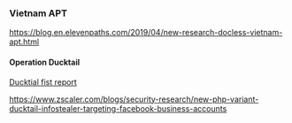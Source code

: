 ### Vietnam APT

https://blog.en.elevenpaths.com/2019/04/new-research-docless-vietnam-apt.html



#### Operation Ducktail

[Ducktial fist report](WithSecure_Research_DUCKTAIL.pdf)

https://www.zscaler.com/blogs/security-research/new-php-variant-ducktail-infostealer-targeting-facebook-business-accounts

